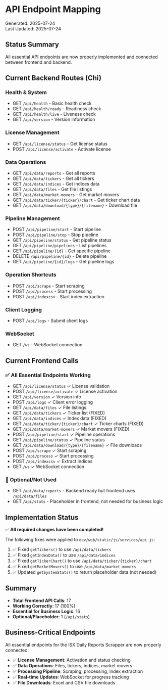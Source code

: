 # API Endpoint Mapping

Generated: 2025-07-24  
Last Updated: 2025-07-24

## Status Summary
All essential API endpoints are now properly implemented and connected between frontend and backend.

## Current Backend Routes (Chi)

### Health & System
- GET    `/api/health` - Basic health check
- GET    `/api/health/ready` - Readiness check
- GET    `/api/health/live` - Liveness check  
- GET    `/api/version` - Version information

### License Management
- GET    `/api/license/status` - Get license status
- POST   `/api/license/activate` - Activate license

### Data Operations
- GET    `/api/data/reports` - Get all reports
- GET    `/api/data/tickers` - Get all tickers
- GET    `/api/data/indices` - Get indices data
- GET    `/api/data/files` - Get file listings
- GET    `/api/data/market-movers` - Get market movers
- GET    `/api/data/ticker/{ticker}/chart` - Get ticker chart data
- GET    `/api/data/download/{type}/{filename}` - Download file

### Pipeline Management
- POST   `/api/pipeline/start` - Start pipeline
- POST   `/api/pipeline/stop` - Stop pipeline
- GET    `/api/pipeline/status` - Get pipeline status
- GET    `/api/pipeline/pipelines` - List pipelines
- GET    `/api/pipeline/{id}` - Get specific pipeline
- DELETE `/api/pipeline/{id}` - Delete pipeline
- GET    `/api/pipeline/{id}/logs` - Get pipeline logs

### Operation Shortcuts
- POST   `/api/scrape` - Start scraping
- POST   `/api/process` - Start processing
- POST   `/api/indexcsv` - Start index extraction

### Client Logging
- POST   `/api/logs` - Submit client logs

### WebSocket
- GET    `/ws` - WebSocket connection

## Current Frontend Calls

### ✅ All Essential Endpoints Working
- GET    `/api/license/status` ✓ License validation
- POST   `/api/license/activate` ✓ License activation
- GET    `/api/version` ✓ Version info
- POST   `/api/logs` ✓ Client error logging
- GET    `/api/data/files` ✓ File listings
- GET    `/api/data/tickers` ✓ Ticker list (FIXED)
- GET    `/api/data/indices` ✓ Index data (FIXED)
- GET    `/api/data/ticker/{ticker}/chart` ✓ Ticker charts (FIXED)
- GET    `/api/data/market-movers` ✓ Market movers (FIXED)
- POST   `/api/pipeline/start` ✓ Pipeline operations
- GET    `/api/pipeline/status` ✓ Pipeline status
- GET    `/api/data/download/{type}/{filename}` ✓ File downloads
- POST   `/api/scrape` ✓ Start scraping
- POST   `/api/process` ✓ Start processing
- POST   `/api/indexcsv` ✓ Extract indices
- GET    `/ws` ✓ WebSocket connection

### 📌 Optional/Not Used
- GET    `/api/data/reports` - Backend ready but frontend uses `/api/data/files`
- GET    `/api/stats` - Placeholder in frontend, not needed for business logic

## Implementation Status

✅ **All required changes have been completed!**

The following fixes were applied to `dev/web/static/js/services/api.js`:
1. ✅ Fixed `getTickers()` to use `/api/data/tickers`
2. ✅ Fixed `getIndexData()` to use `/api/data/indices`
3. ✅ Fixed `getTickerChart()` to use `/api/data/ticker/{ticker}/chart`
4. ✅ Fixed `getMarketMovers()` to use `/api/data/market-movers`
5. ✅ Updated `getSystemStats()` to return placeholder data (not needed)

## Summary
- **Total Frontend API Calls**: 17
- **Working Correctly**: 17 (100%)
- **Essential for Business Logic**: 16
- **Optional/Placeholder**: 1 (`/api/stats`)

## Business-Critical Endpoints
All essential endpoints for the ISX Daily Reports Scrapper are now properly connected:
- ✅ **License Management**: Activation and status checking
- ✅ **Data Operations**: Files, tickers, indices, market movers
- ✅ **Processing Pipeline**: Scraping, processing, index extraction
- ✅ **Real-time Updates**: WebSocket for progress tracking
- ✅ **File Downloads**: Excel and CSV file downloads